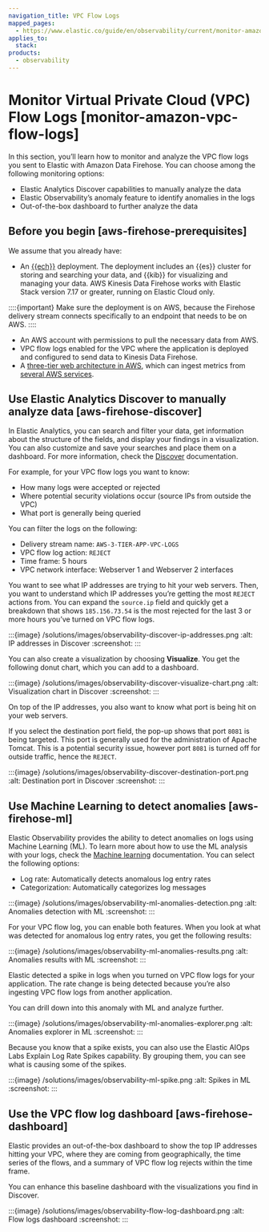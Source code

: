 ```yaml
---
navigation_title: VPC Flow Logs
mapped_pages:
  - https://www.elastic.co/guide/en/observability/current/monitor-amazon-vpc-flow-logs.html
applies_to:
  stack:
products:
  - observability
---
```




# Monitor Virtual Private Cloud (VPC) Flow Logs [monitor-amazon-vpc-flow-logs]


In this section, you’ll learn how to monitor and analyze the VPC flow logs you sent to Elastic with Amazon Data Firehose. You can choose among the following monitoring options:

* Elastic Analytics Discover capabilities to manually analyze the data
* Elastic Observability’s anomaly feature to identify anomalies in the logs
* Out-of-the-box dashboard to further analyze the data


## Before you begin [aws-firehose-prerequisites]

We assume that you already have:

* An [{{ech}}](https://cloud.elastic.co/registration?page=docs&placement=docs-body) deployment. The deployment includes an {{es}} cluster for storing and searching your data, and {{kib}} for visualizing and managing your data. AWS Kinesis Data Firehose works with Elastic Stack version 7.17 or greater, running on Elastic Cloud only.

::::{important}
Make sure the deployment is on AWS, because the Firehose delivery stream connects specifically to an endpoint that needs to be on AWS.
::::


* An AWS account with permissions to pull the necessary data from AWS.
* VPC flow logs enabled for the VPC where the application is deployed and configured to send data to Kinesis Data Firehose.
* A [three-tier web architecture in AWS](https://github.com/aws-samples/aws-three-tier-web-architecture-workshop), which can ingest metrics from [several AWS services](https://docs.elastic.co/integrations/aws).


## Use Elastic Analytics Discover to manually analyze data [aws-firehose-discover]

In Elastic Analytics, you can search and filter your data, get information about the structure of the fields, and display your findings in a visualization. You can also customize and save your searches and place them on a dashboard. For more information, check the [Discover](/explore-analyze/discover.md) documentation.

For example, for your VPC flow logs you want to know:

* How many logs were accepted or rejected
* Where potential security violations occur (source IPs from outside the VPC)
* What port is generally being queried

You can filter the logs on the following:

* Delivery stream name: `AWS-3-TIER-APP-VPC-LOGS`
* VPC flow log action: `REJECT`
* Time frame: 5 hours
* VPC network interface: Webserver 1 and Webserver 2 interfaces

You want to see what IP addresses are trying to hit your web servers. Then, you want to understand which IP addresses you’re getting the most `REJECT` actions from. You can expand the `source.ip` field and quickly get a breakdown that shows `185.156.73.54` is the most rejected for the last 3 or more hours you’ve turned on VPC flow logs.

:::{image} /solutions/images/observability-discover-ip-addresses.png
:alt: IP addresses in Discover
:screenshot:
:::

You can also create a visualization by choosing **Visualize**. You get the following donut chart, which you can add to a dashboard.

:::{image} /solutions/images/observability-discover-visualize-chart.png
:alt: Visualization chart in Discover
:screenshot:
:::

On top of the IP addresses, you also want to know what port is being hit on your web servers.

If you select the destination port field, the pop-up shows that port `8081` is being targeted. This port is generally used for the administration of Apache Tomcat. This is a potential security issue, however port `8081` is turned off for outside traffic, hence the `REJECT`.

:::{image} /solutions/images/observability-discover-destination-port.png
:alt: Destination port in Discover
:screenshot:
:::


## Use Machine Learning to detect anomalies [aws-firehose-ml]

Elastic Observability provides the ability to detect anomalies on logs using Machine Learning (ML). To learn more about how to use the ML analysis with your logs, check the [Machine learning](/explore-analyze/machine-learning/machine-learning-in-kibana.md) documentation. You can select the following options:

* Log rate: Automatically detects anomalous log entry rates
* Categorization: Automatically categorizes log messages

:::{image} /solutions/images/observability-ml-anomalies-detection.png
:alt: Anomalies detection with ML
:screenshot:
:::

For your VPC flow log, you can enable both features. When you look at what was detected for anomalous log entry rates, you get the following results:

:::{image} /solutions/images/observability-ml-anomalies-results.png
:alt: Anomalies results with ML
:screenshot:
:::

Elastic detected a spike in logs when you turned on VPC flow logs for your application. The rate change is being detected because you’re also ingesting VPC flow logs from another application.

You can drill down into this anomaly with ML and analyze further.

:::{image} /solutions/images/observability-ml-anomalies-explorer.png
:alt: Anomalies explorer in ML
:screenshot:
:::

Because you know that a spike exists, you can also use the Elastic AIOps Labs Explain Log Rate Spikes capability. By grouping them, you can see what is causing some of the spikes.

:::{image} /solutions/images/observability-ml-spike.png
:alt: Spikes in ML
:screenshot:
:::


## Use the VPC flow log dashboard [aws-firehose-dashboard]

Elastic provides an out-of-the-box dashboard to show the top IP addresses hitting your VPC, where they are coming from geographically, the time series of the flows, and a summary of VPC flow log rejects within the time frame.

You can enhance this baseline dashboard with the visualizations you find in Discover.

:::{image} /solutions/images/observability-flow-log-dashboard.png
:alt: Flow logs dashboard
:screenshot:
:::

